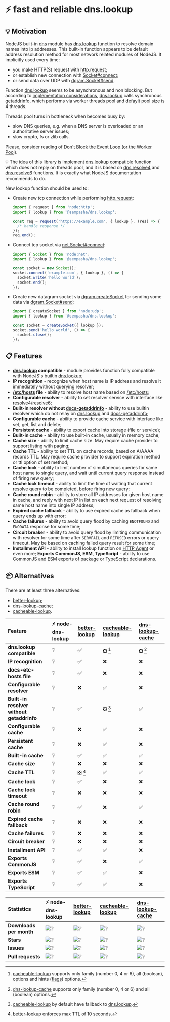 # ⚡ fast and reliable dns.lookup

## 💡 Motivation

NodeJS built-in [dns][docs-dns] module has [dns.lookup][docs-dns-lookup] function to resolve domain names into ip addresses.
This built-in function appears to be default address resolution method for most network related modules of NodeJS.
It implicitly used every time:

- you make HTTP(S) request with [http.request][docs-http-request];
- or establish new connection with [Socket#connect][docs-net-socket-connect];
- or send data over UDP with [dgram.Socket#send][docs-dgram-socket-send].

Function [dns.lookup][docs-dns-lookup] seems to be asynchronous and non blocking.
But according to [implementation considerations][docs-dns-lookup-implementation],
[dns.lookup][docs-dns-lookup] calls synchronous [getaddrinfo][docs-getaddrinfo],
which performs via worker threads pool and defaylt pool size is 4 threads.

Threads pool turns in bottleneck when becomes busy by:

- slow DNS queries, e.g. when a DNS server is overloaded or an authoritative server issues;
- slow crypto, fs or zlib calls.

Please, consider reading of [Don't Block the Event Loop (or the Worker Pool)][docs-block-working-pool].

💡 The idea of this library is implement [dns.lookup][docs-dns-lookup] compatible function
which does not reply on threads pool, and it is based on [dns.resolve4][docs-dns-resolve4] and
[dns.resolve6][docs-dns-resolve6] functions. It is exactly what NodeJS documentation recommends to do.

New lookup function should be used to:

* Create new tcp connection while performing [http.request][docs-http-request]:
  ```ts
  import { request } from 'node:http';
  import { lookup } from '@sempasha/dns.lookup';

  const req = request('https://example.com', { lookup }, (res) => {
    /* handle response */
  });
  req.end();
  ```
* Connect tcp socket via [net.Socket#connect][docs-net-socket-connect]:
  ```ts
  import { Socket } from 'node:net';
  import { lookup } from '@sempasha/dns.lookup';
  
  const socket = new Socket();
  socket.connect('example.com', { lookup }, () => {
    socket.write('hello world');
    socket.end();
  });
  ```
* Create new datagram socket via [dgram.createSocket][docs-dgram-create-socket]
  for sending some data via [dgram.Socket#send][docs-dgram-socket-send]:
  ```ts
  import { createSocket } from 'node:udp';
  import { lookup } from '@sempasha/dns.lookup';
  
  const socket = createSocket({ lookup });
  socket.send('hello world', () => {
    socket.close();
  });
  ```

## 📋 Features

* **[dns.lookup][docs-dns-lookup] compatible** - module provides function fully compatible with NodeJS's builtin [dns.lookup][docs-dns-lookup];
* **IP recognition** - recognize when host name is IP address and resolve it immediately without querying resolver;
* **[/etc/hosts][docs-etc-hosts] file** - ability to resolve host name based on [/etc/hosts][docs-etc-hosts];
* **Configurable resolver** - ability to set resolver service with interface like [resolve4][docs-dns-resolve4]/[resolve6][docs-dns-resolve6];
* **Built-in resolver without [docs-getaddrinfo][docs-getaddrinfo]** - ability to use builtin resolver which do not relay on [dns.lookup][docs-dns-lookup] and [docs-getaddrinfo][docs-getaddrinfo];
* **Configurable cache** - ability to provide cache service with interface like set, get, list and delete;
* **Persistent cache** - ability to export cache into storage (file or service);
* **Built-in cache** - ability to use built-in cache, usually in memory cache;
* **Cache size** - ability to limit cache size. May require cache provider to support listing with paging;
* **Cache TTL** - ability to set TTL on cache records, based on A/AAAA records TTL. May require cache provider to support expiration method or ttl option of set method;
* **Cache lock** - ability to limit number of simultaneous queries for same host name to single query, and wait until current query response instead of firing new query;
* **Cache lock timeout** - ability to limit the time of waiting that current resolve query to be completed, before firing new query;
* **Cache round robin** - ability to store all IP addresses for given host name in cache, and reply with next IP in list on each next request of resolving same host name into single IP address;
* **Expired cache fallback** - ability to use expired cache as fallback when query ends up with error;
* **Cache failures** - ability to avoid query flood by caching `ENOTFOUND` and `ENODATA` response for some time;
* **Circuit breaker** - ability to avoid query flood by limiting communication with resolver for some time after `SERVFAIL` and `REFUSED` errors  or query timeout. May be based on caching failed query result for some time;
* **Installment API** - ability to install lookup function on [HTTP Agent](https://nodejs.org/api/http.html#class-httpagent) or even more;
**Exports CommonJS, ESM, TypeScript** - ability to use CommonJS and ESM exports of package or TypeScript declarations.

## 📦 Alternatives

There are at least three alternatives:

* [better-lookup][package-better-lookup];
* [dns-lookup-cache][package-dns-lookup-cache];
* [cacheable-lookup][package-cacheable-lookup].

| Feature | ⚡ node-dns-lookup | [better-lookup][package-better-lookup] | [cacheable-lookup][package-cacheable-lookup] | [dns-lookup-cache][package-dns-lookup-cache] |
|:--|:--|:--|:--|:--|
| **dns.lookup compatible**                 | ❔ | ✅      | ❎ [^1] | ❎ [^2] |
| **IP recognition**                        | ❔ | ✅      | ❌      | ❌      |
| **docs-etc-hosts file**                   | ❔ | ✅      | ❌      | ❌      |
| **Configurable resolver**                 | ❔ | ❌      | ✅      | ❌      |
| **Built-in resolver without getaddrinfo** | ❔ | ✅      | ❎ [^3] | ✅      |
| **Configurable cache**                    | ❔ | ❌      | ✅      | ❌      |
| **Persistent cache**                      | ❔ | ❌      | ✅      | ❌      |
| **Built-in cache**                        | ❔ | ✅      | ✅      | ✅      |
| **Cache size**                            | ❔ | ❌      | ❌      | ❌      |
| **Cache TTL**                             | ❔ | ❎ [^4] | ✅      | ✅      |
| **Cache lock**                            | ❔ | ✅      | ❌      | ❌      |
| **Cache lock timeout**                    | ❔ | ❌      | ❌      | ❌      |
| **Cache round robin**                     | ❔ | ✅      | ❌      | ✅      |
| **Expired cache fallback**                | ❔ | ❌      | ❌      | ❌      |
| **Cache failures**                        | ❔ | ❌      | ❌      | ❌      |
| **Circuit breaker**                       | ❔ | ❌      | ❌      | ❌      |
| **Installment API**                       | ❔ | ✅      | ✅      | ❌      |
| **Exports CommonJS**                      | ❔ | ✅      | ❌      | ✅      |
| **Exports ESM**                           | ❔ | ✅      | ✅      | ❌      |
| **Exports TypeScript**                    | ❔ | ✅      | ✅      | ❌      |

[^1]: [cacheable-lookup][package-cacheable-lookup] supports only family (number 0, 4 or 6), all (boolean), options and hints ([flags][docs-dns-flags]) options.
[^2]: [dns-lookup-cache][package-dns-lookup-cache] supports only family (number 0, 4 or 6) and all (boolean) options.
[^3]: [cacheable-lookup][package-cacheable-lookup] by default have fallback to [dns.lookup][docs-dns-lookup].
[^4]: [better-lookup][package-better-lookup] enforces max TTL of 10 seconds.

| Statistics | ⚡ node-dns-lookup | [better-lookup][package-better-lookup] | [cacheable-lookup][package-cacheable-lookup] | [dns-lookup-cache][package-dns-lookup-cache] |
|:--|:--|:--|:--|:--|
| **Downloads per month** | ![❔](https://img.shields.io/npm/dm/node-dns-lookup) | ![❔](https://img.shields.io/npm/dm/better-lookup) | ![❔](https://img.shields.io/npm/dm/cacheable-lookup) | ![❔](https://img.shields.io/npm/dm/dns-lookup-cache) |
| **Stars**               | ![❔](https://img.shields.io/github/stars/sempasha/node-dns-lookup) | ![❔](https://img.shields.io/github/stars/ayonli/better-lookup) | ![❔](https://img.shields.io/github/stars/szmarczak/cacheable-lookup) | ![❔](https://img.shields.io/github/stars/LCMApps/dns-lookup-cache) |
| **Issues**              | ![❔](https://img.shields.io/github/issues/sempasha/node-dns-lookup) | ![❔](https://img.shields.io/github/issues/ayonli/better-lookup) | ![❔](https://img.shields.io/github/issues/szmarczak/cacheable-lookup) | ![❔](https://img.shields.io/github/issues/LCMApps/dns-lookup-cache) |
| **Pull requests**       | ![❔](https://img.shields.io/github/issues-pr/sempasha/node-dns-lookup) | ![❔](https://img.shields.io/github/issues-pr/ayonli/better-lookup) | ![❔](https://img.shields.io/github/issues-pr/szmarczak/cacheable-lookup) | ![❔](https://img.shields.io/github/issues-pr/LCMApps/dns-lookup-cache) |

<!--- links -->

[docs-block-working-pool]: https://nodejs.org/en/learn/asynchronous-work/dont-block-the-event-loop#what-code-runs-on-the-worker-pool '🐢 NodeJS blog: Don\'t Block the Event Loop (or the Worker Pool)'
[docs-dgram-create-socket]: https://nodejs.org/api/dgram.html#dgramcreatesocketoptions-callback '🐢 NodeJS dgram.createSocket'
[docs-dgram-socket-send]: https://nodejs.org/api/dgram.html#socketsendmsg-offset-length-port-address-callback '🐢 NodeJS dgram.Socket#send'
[docs-dns]: https://nodejs.org/api/dns.html '🐢 NodeJS dns module'
[docs-dns-flags]: (https://nodejs.org/api/dns.html#supported-getaddrinfo-flags) '🐢 NodeJS getaddrinfo flags'
[docs-dns-lookup]: https://nodejs.org/api/dns.html#dnslookuphostname-options-callback '🐢 NodeJS dns.lookup'
[docs-dns-lookup-implementation]: https://nodejs.org/api/dns.html#dnslookup '🐢 NodeJS dns.lookup implementation considerations'
[docs-dns-resolve4]: https://nodejs.org/api/dns.html#dnsresolve4hostname-options-callback '🐢 NodeJS dns.resolve4'
[docs-dns-resolve6]: https://nodejs.org/api/dns.html#dnsresolve6hostname-options-callback '🐢 NodeJS dns.resolve6'
[docs-ecma-map]: https://developer.mozilla.org/en-US/docs/Web/JavaScript/Reference/Global_Objects/Map '📖 Map'
[docs-etc-hosts]: https://www.man7.org/linux/man-pages/man5/hosts.5.html '🐧 Linux manual page — /etc/hosts(5)'
[docs-getaddrinfo]: https://www.man7.org/linux/man-pages/man3/getaddrinfo.3.html '🐧 Linux manual page — getaddrinfo(3)'
[docs-http-request]: https://nodejs.org/api/http.html#httprequestoptions-callback '🐢 NodeJS http.requsst'
[docs-net-socket-connect]: https://nodejs.org/api/net.html#socketconnectoptions-connectlistener '🐢 NodeJS net.Socket#connect'
[package-better-lookup]: https://github.com/ayonli/better-lookup '📦 better-lookup library'
[package-cacheable-lookup]: https://github.com/szmarczak/cacheable-lookup '📦 cacheable-lookup library'
[package-dns-lookup-cache]: https://github.com/LCMApps/dns-lookup-cache '📦 dns-lookup-cache library'
